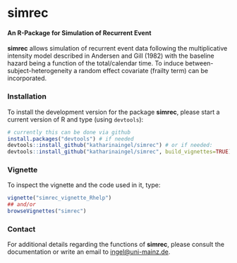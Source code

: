 simrec
======

#### An R-Package for Simulation of Recurrent Event
**simrec** allows simulation of recurrent event data following the multiplicative intensity model described in
Andersen and Gill (1982) with the baseline hazard being a function of the total/calendar time. To induce 
between-subject-heterogeneity a random effect covariate (frailty term) can be incorporated.

### Installation
To install the development version for the package **simrec**, please start a current version of R and type (using `devtools`):

```r 
# currently this can be done via github
install.packages("devtools") # if needed
devtools::install_github("katharinaingel/simrec") # or if needed:
devtools::install_github("katharinaingel/simrec", build_vignettes=TRUE)
```

### Vignette
To inspect the vignette and the code used in it, type:

```r
vignette("simrec_vignette_Rhelp")
## and/or
browseVignettes("simrec")
```

### Contact
For additional details regarding the functions of **simrec**, please consult the documentation or write an email to ingel@uni-mainz.de. 
